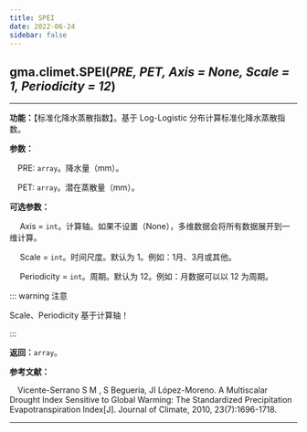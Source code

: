 ```yaml
---
title: SPEI
date: 2022-06-24
sidebar: false
---
```


## gma.climet.**SPEI**(*PRE, PET, Axis = None, Scale = 1, Periodicity = 12*) <Badge text="1.0.10 +"/>

---

**功能：**【标准化降水蒸散指数】。基于 Log-Logistic 分布计算标准化降水蒸散指数。

**参数：**

&emsp;PRE: `array`。降水量（mm）。

&emsp;PET: `array`。潜在蒸散量（mm）。

**可选参数：**

&emsp; Axis = `int`。计算轴。如果不设置（None），多维数据会将所有数据展开到一维计算。

&emsp; Scale = `int`。时间尺度。默认为 1。例如：1月、3月或其他。

&emsp; Periodicity = `int`。周期。默认为 12。例如：月数据可以以 12 为周期。

::: warning 注意

Scale、Periodicity 基于计算轴！

:::

**返回：**`array`。

**参考文献：**

&emsp;Vicente-Serrano S M , S Beguería, JI López-Moreno. A Multiscalar Drought Index Sensitive to Global Warming: The Standardized Precipitation Evapotranspiration Index[J]. Journal of Climate, 2010, 23(7):1696-1718.  

---

